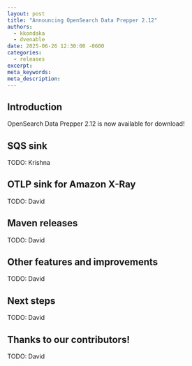 ```yaml
---
layout: post
title: "Announcing OpenSearch Data Prepper 2.12"
authors:
  - kkondaka
  - dvenable
date: 2025-06-26 12:30:00 -0600
categories:
  - releases
excerpt:
meta_keywords:
meta_description:
---
```


## Introduction

OpenSearch Data Prepper 2.12 is now available for download!


## SQS sink

TODO: Krishna

## OTLP sink for Amazon X-Ray

TODO: David

## Maven releases

TODO: David

## Other features and improvements

TODO: David

## Next steps

TODO: David

## Thanks to our contributors!

TODO: David

